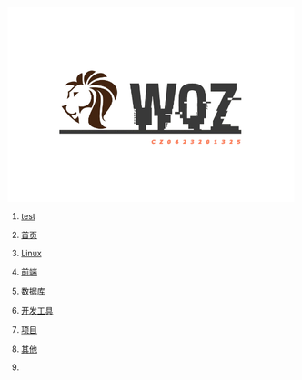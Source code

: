 <a href="https://20030727.xyz"><img src="./assets/Aside_Logo.png" alt="Logo"></a>

1. [test](test.md)

2. [首页](README.md)

3. [Linux](归档/Linux)

4. [前端](归档/前端.md)

5. [数据库](归档/数据库.md)

6. [开发工具](归档/开发工具.md)

7. [项目](归档/项目.md)

8. [其他](归档/其他.md)

9. 

   

